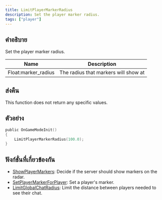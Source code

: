 ```yaml
---
title: LimitPlayerMarkerRadius
description: Set the player marker radius.
tags: ["player"]
---
```


## คำอธิบาย

Set the player marker radius.

| Name                | Description                          |
| ------------------- | ------------------------------------ |
| Float:marker_radius | The radius that markers will show at |

## ส่งคืน

This function does not return any specific values.

## ตัวอย่าง

```c
public OnGameModeInit()
{
    LimitPlayerMarkerRadius(100.0);
}
```

## ฟังก์ชั่นที่เกี่ยวข้องกัน

- [ShowPlayerMarkers](../functions/ShowPlayerMarkers.md): Decide if the server should show markers on the radar.
- [SetPlayerMarkerForPlayer](../functions/SetPlayerMarkerForPlayer.md): Set a player's marker.
- [LimitGlobalChatRadius](../functions/LimitGlobalChatRadius.md): Limit the distance between players needed to see their chat.
